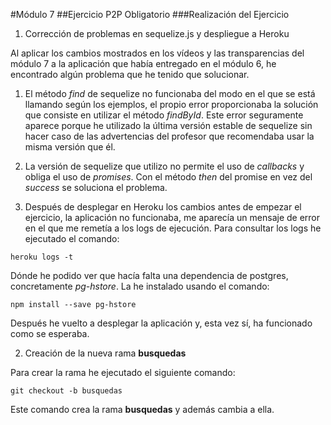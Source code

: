 #Módulo 7
##Ejercicio P2P Obligatorio
###Realización del Ejercicio

1. Corrección de problemas en sequelize.js y despliegue a Heroku

  Al aplicar los cambios mostrados en los vídeos y las transparencias del módulo 7 a la aplicación que había entregado en el módulo 6, he encontrado algún problema que he tenido que solucionar.

  1. El método *find* de sequelize no funcionaba del modo en el que se está llamando según los ejemplos, el propio error proporcionaba la solución que consiste en utilizar el método *findById*. Este error seguramente aparece porque he utilizado la última versión estable de sequelize sin hacer caso de las advertencias del profesor que recomendaba usar la misma versión que él.

  2. La versión de sequelize que utilizo no permite el uso de *callbacks* y obliga el uso de *promises*. Con el método *then* del promise en vez del *success* se soluciona el problema.

  3. Después de desplegar en Heroku los cambios antes de empezar el ejercicio, la aplicación no funcionaba, me aparecía un mensaje de error en el que me remetía a los logs de ejecución. Para consultar los logs he ejecutado el comando:
  ```
  heroku logs -t
  ```
  Dónde he podido ver que hacía falta una dependencia de postgres, concretamente *pg-hstore*. La he instalado usando el comando:
  ```
  npm install --save pg-hstore
  ```
  Después he vuelto a desplegar la aplicación y, esta vez sí, ha funcionado como se esperaba.

2. Creación de la nueva rama **busquedas**

  Para crear la rama he ejecutado el siguiente comando:
  ```
  git checkout -b busquedas
  ```
  Este comando crea la rama **busquedas** y además cambia a ella.
